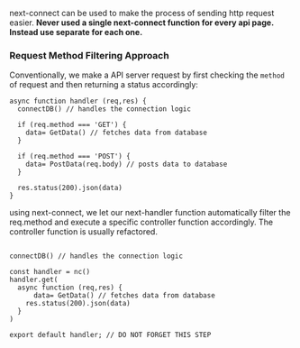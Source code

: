 next-connect can be used to make the process of sending http request easier.
**Never used a single next-connect function for every api page. Instead use separate for each one.**

### Request Method Filtering Approach

Conventionally, we make a API server request by first checking the `method` of request and then returning a status accordingly:

```
async function handler (req,res) {
  connectDB() // handles the connection logic

  if (req.method === 'GET') {
    data= GetData() // fetches data from database
  }

  if (req.method === 'POST') {
    data= PostData(req.body) // posts data to database
  }

  res.status(200).json(data)
}

```

using next-connect, we let our next-handler function automatically filter the req.method and execute a specific controller function accordingly. The controller function is usually refactored.

```

connectDB() // handles the connection logic

const handler = nc()
handler.get(
  async function (req,res) {
      data= GetData() // fetches data from database
    res.status(200).json(data)
  }
)

export default handler; // DO NOT FORGET THIS STEP
```
